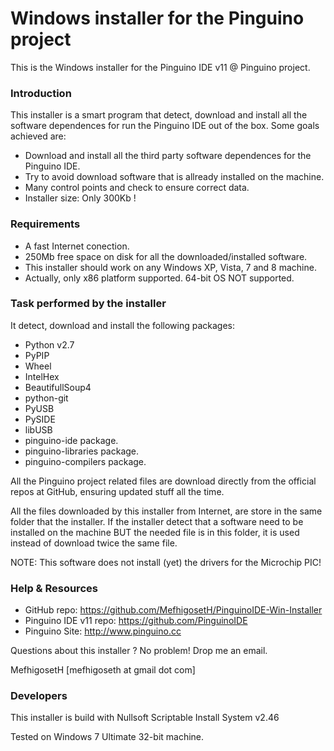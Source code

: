 Windows installer for the Pinguino project
==========================================

This is the Windows installer for the Pinguino IDE v11 @ Pinguino project.

### Introduction

This installer is a smart program that detect, download and install all the software
dependences for run the Pinguino IDE out of the box. Some goals achieved are:

* Download and install all the third party software dependences for the Pinguino IDE.
* Try to avoid download software that is allready installed on the machine.
* Many control points and check to ensure correct data.
* Installer size: Only 300Kb !

### Requirements

* A fast Internet conection.
* 250Mb free space on disk for all the downloaded/installed software.
* This installer should work on any Windows XP, Vista, 7 and 8 machine.
* Actually, only x86 platform supported. 64-bit OS NOT supported.

### Task performed by the installer

It detect, download and install the following packages:

* Python v2.7
* PyPIP
* Wheel
* IntelHex
* BeautifullSoup4
* python-git
* PyUSB
* PySIDE
* libUSB
* pinguino-ide package.
* pinguino-libraries package.
* pinguino-compilers package.

All the Pinguino project related files are download directly
from the official repos at GitHub, ensuring updated stuff all the time.

All the files downloaded by this installer from Internet, are store in the same
folder that the installer. If the installer detect that a software need to be
installed on the machine BUT the needed file is in this folder, it is used instead
of download twice the same file.

NOTE: This software does not install (yet) the drivers for the Microchip PIC!

### Help & Resources

* GitHub repo: https://github.com/MefhigosetH/PinguinoIDE-Win-Installer
* Pinguino IDE v11 repo: https://github.com/PinguinoIDE
* Pinguino Site: http://www.pinguino.cc

Questions about this installer ? No problem! Drop me an email.

MefhigosetH [mefhigoseth at gmail dot com]

### Developers

This installer is build with Nullsoft Scriptable Install System v2.46

Tested on Windows 7 Ultimate 32-bit machine.